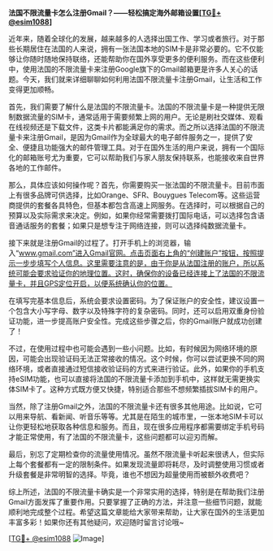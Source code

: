 **法国不限流量卡怎么注册Gmail？——轻松搞定海外邮箱设置[[TG💪+ @esim1088](https://t.me/s/esim1088)]**

近年来，随着全球化的发展，越来越多的人选择出国工作、学习或者旅行。对于那些长期居住在法国的人来说，拥有一张法国本地的SIM卡是非常必要的。它不仅能够让你随时随地保持联络，还能帮助你在国外享受更多的便利服务。而在这些便利中，使用法国的不限流量卡来注册Google旗下的Gmail邮箱更是许多人关心的话题。今天，我们就来详细聊聊如何利用法国不限流量卡注册Gmail，让生活和工作变得更加顺畅。

首先，我们需要了解什么是法国的不限流量卡。法国的不限流量卡是一种提供无限制数据流量的SIM卡，通常适用于需要频繁上网的用户。无论是刷社交媒体、观看在线视频还是下载文件，这类卡片都能满足你的需求。而之所以选择法国的不限流量卡来注册Gmail，是因为Gmail作为全球最大的电子邮件服务之一，提供了安全、便捷且功能强大的邮件管理工具。对于在国外生活的用户来说，拥有一个国际化的邮箱账号尤为重要，它可以帮助我们与家人朋友保持联系，也能接收来自世界各地的工作邮件。

那么，具体应该如何操作呢？首先，你需要购买一张法国的不限流量卡。目前市面上有很多品牌可供选择，比如Orange、SFR、Bouygues Telecom等。这些运营商提供的套餐各具特色，但基本都包含高速上网服务。在选择时，可以根据自己的预算以及实际需求来决定。例如，如果你经常需要拨打国际电话，可以选择包含语音通话服务的套餐；如果只是想专注于网络连接，则可以选择纯数据流量卡。

接下来就是注册Gmail的过程了。打开手机上的浏览器，输入“www.gmail.com”进入Gmail官网。点击页面右上角的“创建账户”按钮，按照提示一步步填写个人信息。这里需要注意的是，由于你是从法国注册的账户，所以系统可能会要求验证你的地理位置。这时，确保你的设备已经连接上了法国的不限流量卡，并且GPS定位开启，以便系统确认你的位置。

在填写完基本信息后，系统会要求设置密码。为了保证账户的安全性，建议设置一个包含大小写字母、数字以及特殊字符的复杂密码。同时，还可以启用双重身份验证功能，进一步提高账户安全性。完成这些步骤之后，你的Gmail账户就成功创建了！

不过，在使用过程中也可能会遇到一些小问题。比如，有时候因为网络环境的原因，可能会出现验证码无法正常接收的情况。这个时候，你可以尝试更换不同的网络环境，或者直接通过短信接收验证码的方式来进行验证。此外，如果你的手机支持eSIM功能，也可以直接将法国的不限流量卡添加到手机中，这样就无需更换实体SIM卡了。这种方式既方便又快捷，特别适合那些不想频繁插拔SIM卡的用户。

当然，除了注册Gmail之外，法国的不限流量卡还有很多其他用途。比如说，它可以用来导航、看新闻、听音乐等等。尤其是在陌生的城市里，一张本地SIM卡可以让你更轻松地获取各种信息和服务。而且，现在很多应用程序都需要绑定手机号码才能正常使用，有了法国的不限流量卡，这些问题都可以迎刃而解。

最后，别忘了定期检查你的流量使用情况。虽然不限流量卡听起来很诱人，但实际上每个套餐都有一定的限制条件。如果发现流量即将耗尽，及时调整使用习惯或者升级套餐是非常明智的选择。毕竟，谁也不想因为超量使用而被额外收费吧？

综上所述，法国的不限流量卡确实是一个非常实用的选择，特别是在帮助我们注册Gmail方面发挥了重要作用。只要掌握了正确的方法，并注意一些细节问题，就能顺利地完成整个过程。希望这篇文章能给大家带来帮助，让大家在国外的生活更加丰富多彩！如果你还有其他疑问，欢迎随时留言讨论哦~

[[TG💪+ @esim1088](https://t.me/s/esim1088) ![Image](https://i.postimg.cc/4NQfJmqS/Snipaste-2025-05-13-00-14-12.png)]
